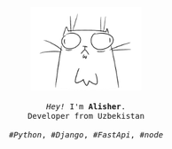 <p align="center">

  <br>
  <br>
  
  <img width="200" src="/cat.gif">
 
  <br>
  <br>
  
  <samp>
    <i>Hey!</i> I'm <b>Alisher</b>.
    <br> 
    Developer from Uzbekistan
    <br>
    <br>
    <i>#Python</i>, <i>#Django</i>, <i>#FastApi</i>, <i>#node</i>
  </samp>
  
  <br>
  <br>
  <br>
  <br>
  <br>

</p>
